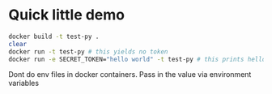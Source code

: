 # Quick little demo

```sh
docker build -t test-py .
clear
docker run -t test-py # this yields no token
docker run -e SECRET_TOKEN="hello world" -t test-py # this prints hello world
```

Dont do env files in docker containers. Pass in the value via environment variables 
